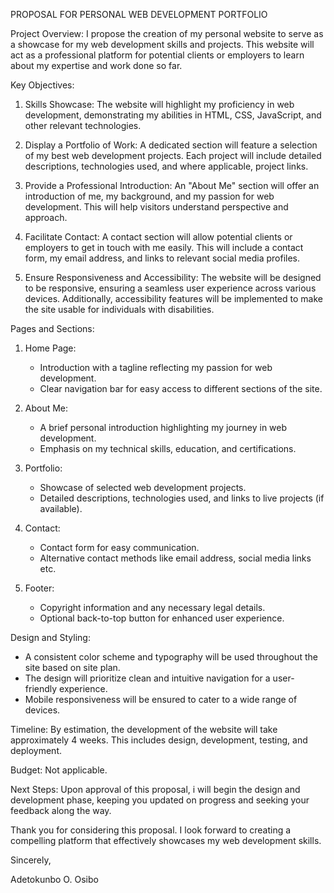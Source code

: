 PROPOSAL FOR PERSONAL WEB DEVELOPMENT PORTFOLIO

Project Overview:
I propose the creation of my personal website to serve as a showcase for my web development skills and projects. This website will act as a professional platform for potential clients or employers to learn about my expertise and work done so far.

Key Objectives:

1. Skills Showcase: The website will highlight my proficiency in web development, demonstrating my abilities in HTML, CSS, JavaScript, and other relevant technologies.

2. Display a Portfolio of Work: A dedicated section will feature a selection of my best web development projects. Each project will include detailed descriptions, technologies used, and where applicable, project links.

3. Provide a Professional Introduction: An "About Me" section will offer an introduction of me, my background, and my passion for web development. This will help visitors understand perspective and approach.

4. Facilitate Contact: A contact section will allow potential clients or employers to get in touch with me easily. This will include a contact form, my email address, and links to relevant social media profiles.

5. Ensure Responsiveness and Accessibility: The website will be designed to be responsive, ensuring a seamless user experience across various devices. Additionally, accessibility features will be implemented to make the site usable for individuals with disabilities.

Pages and Sections:

1. Home Page:

   - Introduction with a tagline reflecting my passion for web development.
   - Clear navigation bar for easy access to different sections of the site.

2. About Me:

   - A brief personal introduction highlighting my journey in web development.
   - Emphasis on my technical skills, education, and certifications.

3. Portfolio:

   - Showcase of selected web development projects.
   - Detailed descriptions, technologies used, and links to live projects (if available).

4. Contact:

   - Contact form for easy communication.
   - Alternative contact methods like email address, social media links etc.

5. Footer:
   - Copyright information and any necessary legal details.
   - Optional back-to-top button for enhanced user experience.

Design and Styling:

- A consistent color scheme and typography will be used throughout the site based on site plan.
- The design will prioritize clean and intuitive navigation for a user-friendly experience.
- Mobile responsiveness will be ensured to cater to a wide range of devices.

Timeline:
By estimation, the development of the website will take approximately 4 weeks. This includes design, development, testing, and deployment.

Budget:
Not applicable.

Next Steps:
Upon approval of this proposal, i will begin the design and development phase, keeping you updated on progress and seeking your feedback along the way.

Thank you for considering this proposal. I look forward to creating a compelling platform that effectively showcases my web development skills.

Sincerely,

Adetokunbo O. Osibo
